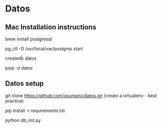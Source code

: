# Datos


## Mac Installation instructions

brew install postgresql  

pg_ctl -D /usr/local/var/postgres start

createdb datos

psql -d datos


## Datos setup
git clone https://github.com/osumano/datos.git
(create a virtualenv - best practice)

pip install -r requirements.txt

python db_init.py

